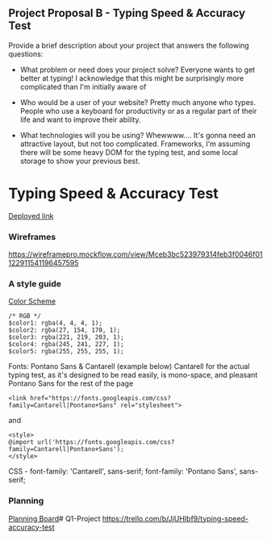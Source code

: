 
## Project Proposal B - Typing Speed & Accuracy Test

Provide a brief description about your project that answers the following questions:

* What problem or need does your project solve?
    Everyone wants to get better at typing! I acknowledge that this might be surprisingly more complicated than I'm initially aware of

* Who would be a user of your website?
    Pretty much anyone who types. People who use a keyboard for productivity or as a regular part of their life and want to improve their ability.

* What technologies will you be using?
    Whewwww.... It's gonna need an attractive layout, but not too complicated. Frameworks, I'm assuming there will be some heavy DOM for the typing test, and some local storage to show your previous best.


# Typing Speed & Accuracy Test

[Deployed link](http://google.com/)

### Wireframes
https://wireframepro.mockflow.com/view/Mceb3bc523979314feb3f0046f01122911541196457595


### A style guide

[Color Scheme](https://coolors.co/050505-1b9aaa-dddbcb-f5f1e3-ffffff)
```
/* RGB */
$color1: rgba(4, 4, 4, 1);
$color2: rgba(27, 154, 170, 1);
$color3: rgba(221, 219, 203, 1);
$color4: rgba(245, 241, 227, 1);
$color5: rgba(255, 255, 255, 1);
```

Fonts: Pontano Sans & Cantarell (example below)
Cantarell for the actual typing test, as it's designed to be read easily, is mono-space, and pleasant
Pontano Sans for the rest of the page
```
<link href="https://fonts.googleapis.com/css?family=Cantarell|Pontano+Sans" rel="stylesheet">
```
and
```
<style>
@import url('https://fonts.googleapis.com/css?family=Cantarell|Pontano+Sans');
</style>
```
CSS -
font-family: 'Cantarell', sans-serif;
font-family: 'Pontano Sans', sans-serif;


### Planning

[Planning Board]()# Q1-Project
https://trello.com/b/JjUHIbf9/typing-speed-accuracy-test

